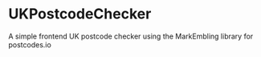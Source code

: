 # UKPostcodeChecker
A simple frontend UK postcode checker using the MarkEmbling library for postcodes.io
